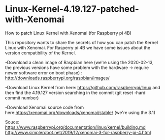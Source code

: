 # Linux-Kernel-4.19.127-patched-with-Xenomai
How to patch Linux Kernel with Xenomai (for Raspberry pi 4B)

This repository wants to share the secrets of how you can patch the Kernel Linux with Xenomai. 
For Rasperry pi 4B we have some issues about the version compatibility of the Kernel. 

-Download a clean image of Raspbian here (we're using the 2020-02-13, the previous versions have some problem with the hardware -> require newer software error on boot phase) : http://downloads.raspberrypi.org/raspbian/images/

-Download Linux Kernel from here: https://github.com/raspberrypi/linux and then find the 4.19.127 version searching in the commit (git reset -hard commit number) 

-Download Xenomai source code from here:https://xenomai.org/downloads/xenomai/stable/ (we're using the 3.1)


Souce:
https://www.raspberrypi.org/documentation/linux/kernel/building.md
http://www.simplerobot.net/2019/12/xenomai-3-for-raspberry-pi-4.html
